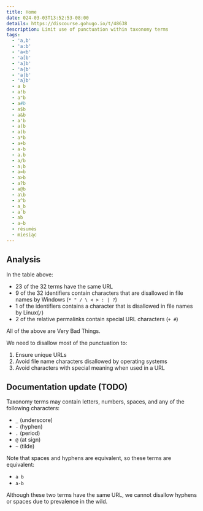 ```yaml
---
title: Home
date: 024-03-03T13:52:53-08:00
details: https://discourse.gohugo.io/t/48638
description: Limit use of punctuation within taxonomy terms
tags:
  - 'a,b'
  - 'a:b'
  - 'a<b'
  - 'a[b'
  - 'a]b'
  - 'a{b'
  - 'a|b'
  - 'a}b'
  - a b
  - a!b
  - a"b
  - a#b
  - a$b
  - a&b
  - a'b
  - a(b
  - a)b
  - a*b
  - a+b
  - a-b
  - a.b
  - a/b
  - a;b
  - a=b
  - a>b
  - a?b
  - a@b
  - a\b
  - a^b
  - a_b
  - a`b
  - ab
  - a~b
  - résumés
  - miesiąc 
---
```


## Analysis

In the table above:

- 23 of the 32 terms have the same URL
- 9 of the 32 identifiers contain characters that are disallowed in file names by Windows (`* " / \ < > : | ?`)
- 1 of the identifiers contains a character that is disallowed in file names by Linux(`/`)
- 2 of the relative permalinks contain special URL characters (`+ #`)

All of the above are Very Bad Things.

We need to disallow most of the punctuation to:

1. Ensure unique URLs
2. Avoid file name characters disallowed by operating systems
3. Avoid characters with special meaning when used in a URL

## Documentation update (TODO)

Taxonomy terms may contain letters, numbers, spaces, and any of the following characters:

- `_` (underscore)
- `-` (hyphen)
- `.` (period)
- `@` (at sign)
- `~` (tilde)

Note that spaces and hyphens are equivalent, so these terms are equivalent:

- `a b`
- `a-b`

Although these two terms have the same URL, we cannot disallow hyphens or spaces due to prevalence in the wild.
